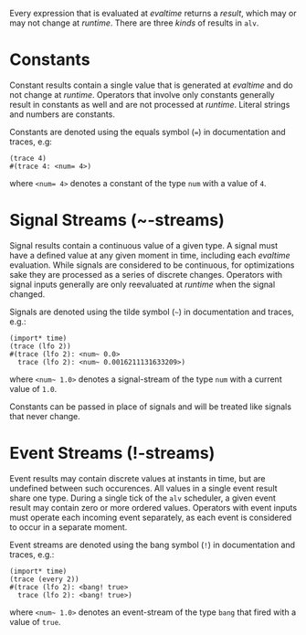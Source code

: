 Every expression that is evaluated at *evaltime* returns a *result*, which may
or may not change at *runtime*. There are three *kinds* of results in `alv`.

# Constants
Constant results contain a single value that is generated at *evaltime* and do
not change at *runtime*. Operators that involve only constants generally
result in constants as well and are not processed at *runtime*. Literal strings
and numbers are constants.

Constants are denoted using the equals symbol (`=`) in documentation and
traces, e.g:

    (trace 4)
    #(trace 4: <num= 4>)

where `<num= 4>` denotes a constant of the type `num` with a value of `4`.

# Signal Streams (~-streams)
Signal results contain a continuous value of a given type. A signal must have a
defined value at any given moment in time, including each *evaltime* evaluation.
While signals are considered to be continuous, for optimizations sake they are
processed as a series of discrete changes. Operators with signal inputs
generally are only reevaluated at *runtime* when the signal changed.

Signals are denoted using the tilde symbol (`~`) in documentation and traces,
e.g.:

    (import* time)
    (trace (lfo 2))
    #(trace (lfo 2): <num~ 0.0>
      trace (lfo 2): <num~ 0.0016211131633209>)

where `<num~ 1.0>` denotes a signal-stream of the type `num` with a current
value of `1.0`.

Constants can be passed in place of signals and will be treated like signals
that never change.

# Event Streams (!-streams)
Event results may contain discrete values at instants in time, but are
undefined between such occurences. All values in a single event result share
one type. During a single tick of the `alv` scheduler, a given event result may
contain zero or more ordered values. Operators with event inputs must operate
each incoming event separately, as each event is considered to occur in a
separate moment.

Event streams are denoted using the bang symbol (`!`) in documentation and
traces, e.g.:

    (import* time)
    (trace (every 2))
    #(trace (lfo 2): <bang! true>
      trace (lfo 2): <bang! true>)

where `<num~ 1.0>` denotes an event-stream of the type `bang` that fired with a
value of `true`.
